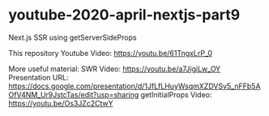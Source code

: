 # youtube-2020-april-nextjs-part9
Next.js SSR using getServerSideProps

This repository Youtube Video: https://youtu.be/61TngxLrP_0

More useful material:
SWR Video: https://youtu.be/a7JigiLw_OY
Presentation URL: https://docs.google.com/presentation/d/1JfLfLHuyWsqmXZDVSv5_nFFb5AOfV4NM_Ur9JstcTas/edit?usp=sharing
getInitialProps Video: https://youtu.be/Os3JZc2CtwY

